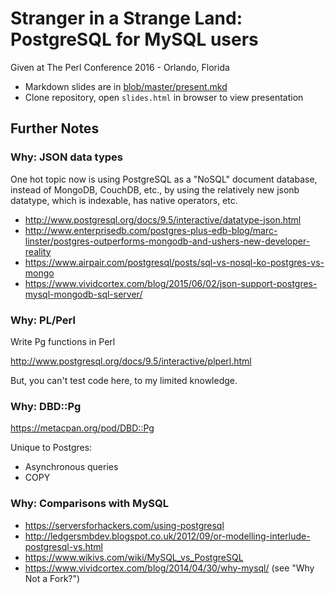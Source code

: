 # Stranger in a Strange Land: PostgreSQL for MySQL users

Given at The Perl Conference 2016 - Orlando, Florida

* Markdown slides are in [blob/master/present.mkd](present.mkd)
* Clone repository, open `slides.html` in browser to view presentation

## Further Notes

### Why: JSON data types

One hot topic now is using PostgreSQL as a "NoSQL" document database,
instead of MongoDB, CouchDB, etc., by using the relatively new jsonb
datatype, which is indexable, has native operators, etc.

* http://www.postgresql.org/docs/9.5/interactive/datatype-json.html
* http://www.enterprisedb.com/postgres-plus-edb-blog/marc-linster/postgres-outperforms-mongodb-and-ushers-new-developer-reality
* https://www.airpair.com/postgresql/posts/sql-vs-nosql-ko-postgres-vs-mongo
* https://www.vividcortex.com/blog/2015/06/02/json-support-postgres-mysql-mongodb-sql-server/

### Why: PL/Perl

Write Pg functions in Perl

http://www.postgresql.org/docs/9.5/interactive/plperl.html

But, you can't test code here, to my limited knowledge.

### Why: DBD::Pg

https://metacpan.org/pod/DBD::Pg

Unique to Postgres:

* Asynchronous queries
* COPY

### Why: Comparisons with MySQL

* https://serversforhackers.com/using-postgresql
* http://ledgersmbdev.blogspot.co.uk/2012/09/or-modelling-interlude-postgresql-vs.html
* https://www.wikivs.com/wiki/MySQL_vs_PostgreSQL
* https://www.vividcortex.com/blog/2014/04/30/why-mysql/ (see "Why Not a Fork?")
